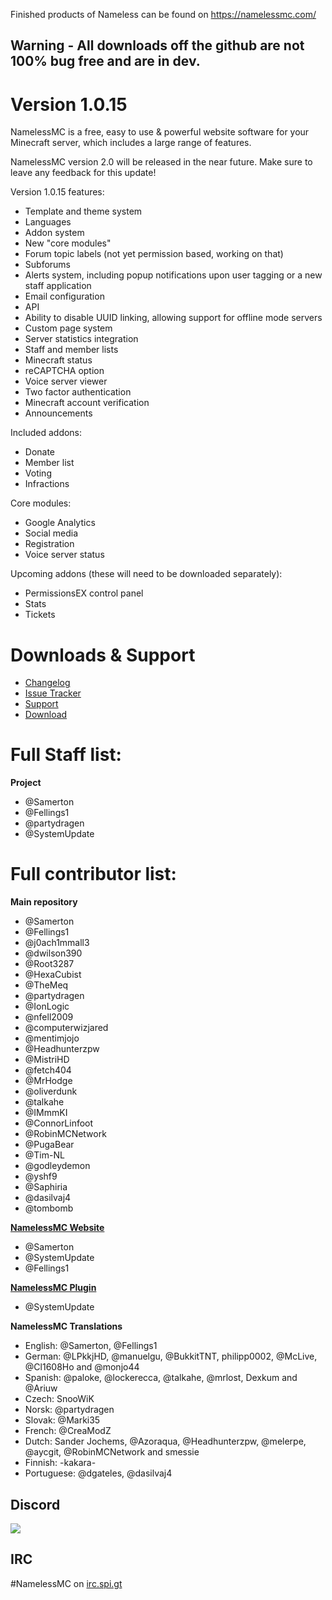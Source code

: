 Finished products of Nameless can be found on
https://namelessmc.com/


## Warning - All downloads off the github are not 100% bug free and are in dev.


# Version 1.0.15

NamelessMC is a free, easy to use & powerful website software for your Minecraft server, which includes a large range of features.

NamelessMC version 2.0 will be released in the near future. Make sure to leave any feedback for this update!

Version 1.0.15 features:

- Template and theme system
- Languages
- Addon system
- New "core modules"
- Forum topic labels (not yet permission based, working on that)
- Subforums
- Alerts system, including popup notifications upon user tagging or a new staff application
- Email configuration
- API
- Ability to disable UUID linking, allowing support for offline mode servers
- Custom page system
- Server statistics integration
- Staff and member lists
- Minecraft status
- reCAPTCHA option
- Voice server viewer
- Two factor authentication
- Minecraft account verification
- Announcements

Included addons:
- Donate
- Member list
- Voting
- Infractions

Core modules:
- Google Analytics
- Social media
- Registration
- Voice server status

Upcoming addons (these will need to be downloaded separately): 
- PermissionsEX control panel
- Stats
- Tickets

# Downloads & Support
* [Changelog](https://github.com/NamelessMC/Nameless/blob/master/changelog.txt)
* [Issue Tracker](https://github.com/NamelessMC/Nameless/issues)
* [Support](http://www.spigotmc.org/threads/nameless-minecraft-website-software.34810/)
* [Download](https://github.com/NamelessMC/Nameless/releases) 

# Full Staff list:
**Project**
* @Samerton
* @Fellings1
* @partydragen
* @SystemUpdate

# Full contributor list:
**Main repository**
* @Samerton
* @Fellings1
* @j0ach1mmall3
* @dwilson390
* @Root3287
* @HexaCubist
* @TheMeq
* @partydragen
* @IonLogic
* @nfell2009
* @computerwizjared
* @mentimjojo
* @Headhunterzpw
* @MistriHD
* @fetch404
* @MrHodge
* @oliverdunk
* @talkahe
* @IMmmKI
* @ConnorLinfoot
* @RobinMCNetwork
* @PugaBear
* @Tim-NL
* @godleydemon
* @yshf9
* @Saphiria
* @dasilvaj4 
* @tombomb

**[NamelessMC Website](http://namelessmc.github.io/)**
* @Samerton
* @SystemUpdate
* @Fellings1

**[NamelessMC Plugin](https://github.com/NamelessMC/Nameless-Plugin)**
* @SystemUpdate

**NamelessMC Translations**
* English: @Samerton, @Fellings1
* German: @LPkkjHD, @manuelgu, @BukkitTNT, philipp0002, @McLive, @Cl1608Ho and @monjo44
* Spanish: @paloke, @lockerecca, @talkahe, @mrlost, Dexkum and @Ariuw
* Czech: SnooWiK
* Norsk: @partydragen
* Slovak: @Marki35
* French: @CreaModZ
* Dutch: Sander Jochems, @Azoraqua, @Headhunterzpw, @melerpe, @aycgit, @RobinMCNetwork and smessie
* Finnish: -kakara-
* Portuguese: @dgateles, @dasilvaj4

## Discord
[<img src="https://discordapp.com/api/guilds/246705793066467328/widget.png?style=shield">](https://discord.gg/r7Eq4jw)

## IRC
\#NamelessMC on [irc.spi.gt](http://irc.spi.gt/iris/?channels=namelessmc)
